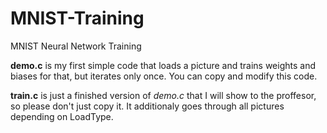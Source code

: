 # MNIST-Training
MNIST Neural Network Training

**demo.c** is my first simple code that loads a picture and trains weights and biases for that, but iterates only once. 
You can copy and modify this code.

**train.c** is just a finished version of *demo.c* that I will show to the proffesor, so please don't just copy it. 
It additionaly goes through all pictures depending on LoadType.
